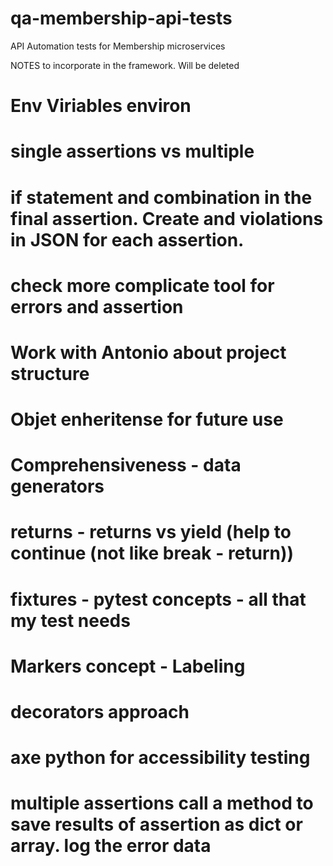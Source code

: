 # qa-membership-api-tests
API Automation tests for Membership microservices 

NOTES to incorporate in the framework. 
Will be deleted
# Env Viriables environ
# single assertions vs multiple
# if statement and combination in the final assertion. Create and violations in JSON for each assertion.
# check more complicate tool for errors and assertion

# Work with Antonio about project structure
# Objet enheritense for future use
# Comprehensiveness - data generators
# returns - returns vs yield (help to continue (not like break - return))
# fixtures - pytest concepts  - all that my test needs
# Markers concept - Labeling
# decorators approach
# axe python for accessibility testing
# multiple assertions call a method to save results of assertion as dict or array. log the error data

